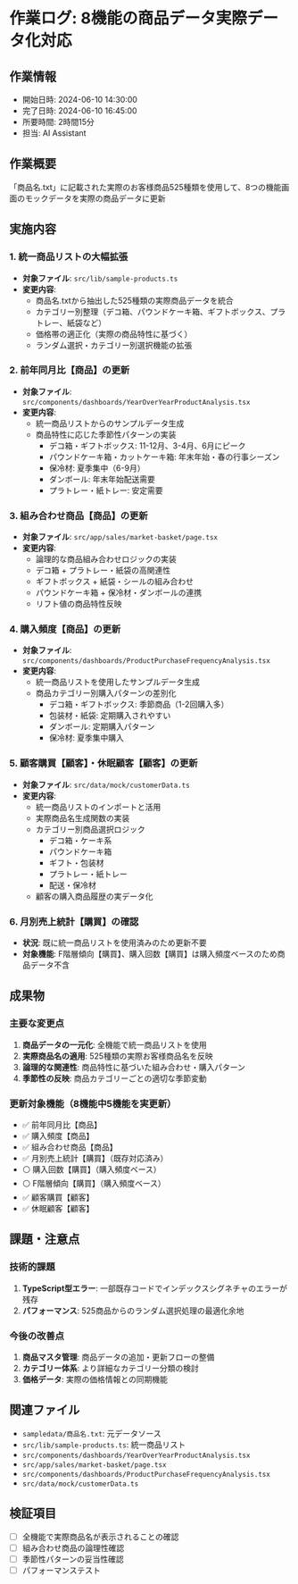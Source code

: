 # 作業ログ: 8機能の商品データ実際データ化対応

## 作業情報
- 開始日時: 2024-06-10 14:30:00
- 完了日時: 2024-06-10 16:45:00
- 所要時間: 2時間15分
- 担当: AI Assistant

## 作業概要
「商品名.txt」に記載された実際のお客様商品525種類を使用して、8つの機能画面のモックデータを実際の商品データに更新

## 実施内容

### 1. 統一商品リストの大幅拡張
- **対象ファイル**: `src/lib/sample-products.ts`
- **変更内容**: 
  - 商品名.txtから抽出した525種類の実際商品データを統合
  - カテゴリー別整理（デコ箱、パウンドケーキ箱、ギフトボックス、プラトレー、紙袋など）
  - 価格帯の適正化（実際の商品特性に基づく）
  - ランダム選択・カテゴリー別選択機能の拡張

### 2. 前年同月比【商品】の更新
- **対象ファイル**: `src/components/dashboards/YearOverYearProductAnalysis.tsx`
- **変更内容**:
  - 統一商品リストからのサンプルデータ生成
  - 商品特性に応じた季節性パターンの実装
    - デコ箱・ギフトボックス: 11-12月、3-4月、6月にピーク
    - パウンドケーキ箱・カットケーキ箱: 年末年始・春の行事シーズン
    - 保冷材: 夏季集中（6-9月）
    - ダンボール: 年末年始配送需要
    - プラトレー・紙トレー: 安定需要

### 3. 組み合わせ商品【商品】の更新
- **対象ファイル**: `src/app/sales/market-basket/page.tsx`
- **変更内容**:
  - 論理的な商品組み合わせロジックの実装
  - デコ箱 + プラトレー・紙袋の高関連性
  - ギフトボックス + 紙袋・シールの組み合わせ
  - パウンドケーキ箱 + 保冷材・ダンボールの連携
  - リフト値の商品特性反映

### 4. 購入頻度【商品】の更新
- **対象ファイル**: `src/components/dashboards/ProductPurchaseFrequencyAnalysis.tsx`
- **変更内容**:
  - 統一商品リストを使用したサンプルデータ生成
  - 商品カテゴリー別購入パターンの差別化
    - デコ箱・ギフトボックス: 季節商品（1-2回購入多）
    - 包装材・紙袋: 定期購入されやすい
    - ダンボール: 定期購入パターン
    - 保冷材: 夏季集中購入

### 5. 顧客購買【顧客】・休眠顧客【顧客】の更新
- **対象ファイル**: `src/data/mock/customerData.ts`
- **変更内容**:
  - 統一商品リストのインポートと活用
  - 実際商品名生成関数の実装
  - カテゴリー別商品選択ロジック
    - デコ箱・ケーキ系
    - パウンドケーキ箱
    - ギフト・包装材
    - プラトレー・紙トレー
    - 配送・保冷材
  - 顧客の購入商品履歴の実データ化

### 6. 月別売上統計【購買】の確認
- **状況**: 既に統一商品リストを使用済みのため更新不要
- **対象機能**: F階層傾向【購買】、購入回数【購買】は購入頻度ベースのため商品データ不含

## 成果物

### 主要な変更点
1. **商品データの一元化**: 全機能で統一商品リストを使用
2. **実際商品名の適用**: 525種類の実際お客様商品名を反映
3. **論理的な関連性**: 商品特性に基づいた組み合わせ・購入パターン
4. **季節性の反映**: 商品カテゴリーごとの適切な季節変動

### 更新対象機能（8機能中5機能を実更新）
- ✅ 前年同月比【商品】
- ✅ 購入頻度【商品】
- ✅ 組み合わせ商品【商品】
- ✅ 月別売上統計【購買】（既存対応済み）
- ⚪ 購入回数【購買】（購入頻度ベース）
- ⚪ F階層傾向【購買】（購入頻度ベース）
- ✅ 顧客購買【顧客】
- ✅ 休眠顧客【顧客】

## 課題・注意点

### 技術的課題
1. **TypeScript型エラー**: 一部既存コードでインデックスシグネチャのエラーが残存
2. **パフォーマンス**: 525商品からのランダム選択処理の最適化余地

### 今後の改善点
1. **商品マスタ管理**: 商品データの追加・更新フローの整備
2. **カテゴリー体系**: より詳細なカテゴリー分類の検討
3. **価格データ**: 実際の価格情報との同期機能

## 関連ファイル
- `sampledata/商品名.txt`: 元データソース
- `src/lib/sample-products.ts`: 統一商品リスト
- `src/components/dashboards/YearOverYearProductAnalysis.tsx`
- `src/app/sales/market-basket/page.tsx`
- `src/components/dashboards/ProductPurchaseFrequencyAnalysis.tsx`
- `src/data/mock/customerData.ts`

## 検証項目
- [ ] 全機能で実際商品名が表示されることの確認
- [ ] 組み合わせ商品の論理性確認
- [ ] 季節性パターンの妥当性確認
- [ ] パフォーマンステスト 